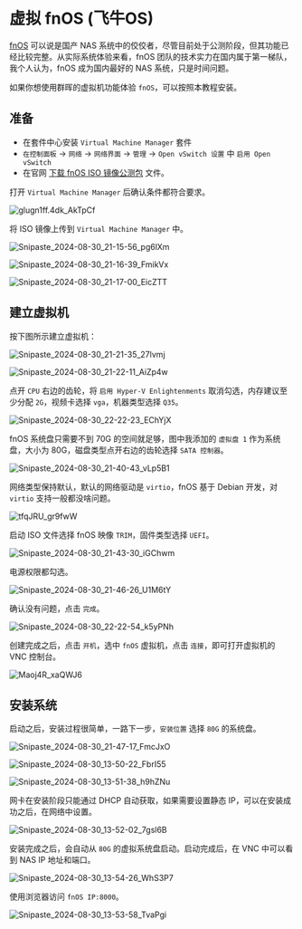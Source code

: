 # 虚拟 fnOS (飞牛OS)

[fnOS](https://www.fnnas.com/) 可以说是国产 NAS 系统中的佼佼者，尽管目前处于公测阶段，但其功能已经比较完整。从实际系统体验来看，fnOS 团队的技术实力在国内属于第一梯队，我个人认为，fnOS 成为国内最好的 NAS 系统，只是时间问题。

如果你想使用群晖的虚拟机功能体验 `fnOS`，可以按照本教程安装。

## 准备

- 在套件中心安装 `Virtual Machine Manager` 套件
- `在控制面板` -> `网络` -> `网络界面` -> `管理` -> `Open vSwitch 设置` 中 `启用 Open vSwitch`
- 在官网 [下载 fnOS ISO 镜像公测包](https://www.fnnas.com/download) 文件。

打开 `Virtual Machine Manager` 后确认条件都符合要求。

![glugn1ff.4dk_AkTpCf](https://img-1255332810.cos.ap-chengdu.myqcloud.com/glugn1ff.4dk_AkTpCf.png)

将 ISO 镜像上传到 `Virtual Machine Manager` 中。

![Snipaste_2024-08-30_21-15-56_pg6lXm](https://img-1255332810.cos.ap-chengdu.myqcloud.com/Snipaste_2024-08-30_21-15-56_pg6lXm.png)

![Snipaste_2024-08-30_21-16-39_FmikVx](https://img-1255332810.cos.ap-chengdu.myqcloud.com/Snipaste_2024-08-30_21-16-39_FmikVx.png)

![Snipaste_2024-08-30_21-17-00_EicZTT](https://img-1255332810.cos.ap-chengdu.myqcloud.com/Snipaste_2024-08-30_21-17-00_EicZTT.png)

## 建立虚拟机

按下图所示建立虚拟机：

![Snipaste_2024-08-30_21-21-35_27lvmj](https://img-1255332810.cos.ap-chengdu.myqcloud.com/Snipaste_2024-08-30_21-21-35_27lvmj.png)

![Snipaste_2024-08-30_21-22-11_AiZp4w](https://img-1255332810.cos.ap-chengdu.myqcloud.com/Snipaste_2024-08-30_21-22-11_AiZp4w.png)

点开 `CPU` 右边的齿轮，将 `启用 Hyper-V Enlightenments` 取消勾选，内存建议至少分配 `2G`，视频卡选择 `vga`，机器类型选择 `Q35`。

![Snipaste_2024-08-30_22-22-23_EChYjX](https://img-1255332810.cos.ap-chengdu.myqcloud.com/Snipaste_2024-08-30_22-22-23_EChYjX.png)

fnOS 系统盘只需要不到 70G 的空间就足够，图中我添加的 `虚拟盘 1` 作为系统盘，大小为 80G，磁盘类型点开右边的齿轮选择 `SATA 控制器`。

![Snipaste_2024-08-30_21-40-43_vLp5B1](https://img-1255332810.cos.ap-chengdu.myqcloud.com/Snipaste_2024-08-30_21-40-43_vLp5B1.png)

网络类型保持默认，默认的网络驱动是 `virtio`，fnOS 基于 Debian 开发，对 `virtio` 支持一般都没啥问题。

![tfqJRU_gr9fwW](https://img-1255332810.cos.ap-chengdu.myqcloud.com/tfqJRU_gr9fwW.png)

启动 ISO 文件选择 fnOS 映像 `TRIM`，固件类型选择 `UEFI`。

![Snipaste_2024-08-30_21-43-30_iGChwm](https://img-1255332810.cos.ap-chengdu.myqcloud.com/Snipaste_2024-08-30_21-43-30_iGChwm.png)

电源权限都勾选。

![Snipaste_2024-08-30_21-46-26_U1M6tY](https://img-1255332810.cos.ap-chengdu.myqcloud.com/Snipaste_2024-08-30_21-46-26_U1M6tY.png)

确认没有问题，点击 `完成`。

![Snipaste_2024-08-30_22-22-54_k5yPNh](https://img-1255332810.cos.ap-chengdu.myqcloud.com/Snipaste_2024-08-30_22-22-54_k5yPNh.png)

创建完成之后，点击 `开机`，选中 `fnOS` 虚拟机，点击 `连接`，即可打开虚拟机的 VNC 控制台。

![Maoj4R_xaQWJ6](https://img-1255332810.cos.ap-chengdu.myqcloud.com/Maoj4R_xaQWJ6.png)

## 安装系统

启动之后，安装过程很简单，一路下一步，`安装位置` 选择 `80G` 的系统盘。

![Snipaste_2024-08-30_21-47-17_FmcJxO](https://img-1255332810.cos.ap-chengdu.myqcloud.com/Snipaste_2024-08-30_21-47-17_FmcJxO.png)

![Snipaste_2024-08-30_13-50-22_FbrI55](https://img-1255332810.cos.ap-chengdu.myqcloud.com/Snipaste_2024-08-30_13-50-22_FbrI55.png)

![Snipaste_2024-08-30_13-51-38_h9hZNu](https://img-1255332810.cos.ap-chengdu.myqcloud.com/Snipaste_2024-08-30_13-51-38_h9hZNu.png)

网卡在安装阶段只能通过 DHCP 自动获取，如果需要设置静态 IP，可以在安装成功之后，在网络中设置。

![Snipaste_2024-08-30_13-52-02_7gsl6B](https://img-1255332810.cos.ap-chengdu.myqcloud.com/Snipaste_2024-08-30_13-52-02_7gsl6B.png)

安装完成之后，会自动从 `80G` 的虚拟系统盘启动。启动完成后，在 VNC 中可以看到 NAS IP 地址和端口。

![Snipaste_2024-08-30_13-54-26_WhS3P7](https://img-1255332810.cos.ap-chengdu.myqcloud.com/Snipaste_2024-08-30_13-54-26_WhS3P7.png)

使用浏览器访问 `fnOS IP:8000`。

![Snipaste_2024-08-30_13-53-58_TvaPgi](https://img-1255332810.cos.ap-chengdu.myqcloud.com/Snipaste_2024-08-30_13-53-58_TvaPgi.png)